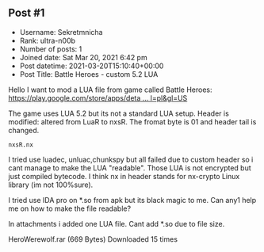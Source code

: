 ## Post #1
- Username: Sekretmnicha
- Rank: ultra-n00b
- Number of posts: 1
- Joined date: Sat Mar 20, 2021 6:42 pm
- Post datetime: 2021-03-20T15:10:40+00:00
- Post Title: Battle Heroes - custom 5.2 LUA

Hello
I want to mod a LUA file from game called Battle Heroes:
[https://play.google.com/store/apps/deta ... l=pl&gl=US](https://play.google.com/store/apps/details?id=com.rbx.battle.android&hl=pl&gl=US)

The game uses LUA 5.2 but its not a standard LUA setup. Header is modified: altered from LuaR to nxsR. The fromat byte is 01 and header tail is changed.

```
nxsR.nx
```

I tried use luadec, unluac,chunkspy but all failed due to custom header so i cant manage to make the LUA "readable". Those LUA is not encrypted but just compiled bytecode.
I think nx in header stands for nx-crypto Linux library (im not 100%sure).

I tried use IDA pro on *.so from apk but its black magic to me.
Can any1 help me on how to make the file readable?

In attachments i added one LUA file. Cant add *.so due to file size.


 HeroWerewolf.rar
(669 Bytes) Downloaded 15 times
